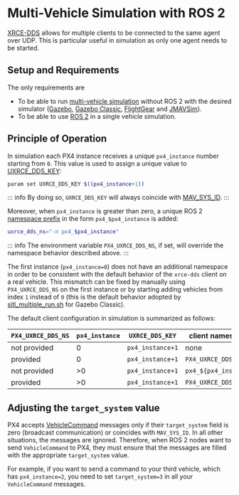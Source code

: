 # Multi-Vehicle Simulation with ROS 2

[XRCE-DDS](../middleware/uxrce_dds.md) allows for multiple clients to be connected to the same agent over UDP.
This is particular useful in simulation as only one agent needs to be started.

## Setup and Requirements

The only requirements are

- To be able to run [multi-vehicle simulation](../simulation/multi-vehicle-simulation.md) without ROS 2 with the desired simulator ([Gazebo](../sim_gazebo_gz/multi_vehicle_simulation.md), [Gazebo Classic](../sim_gazebo_classic/multi_vehicle_simulation.md#multiple-vehicle-with-gazebo-classic), [FlightGear](../sim_flightgear/multi_vehicle.md) and [JMAVSim](../sim_jmavsim/multi_vehicle.md)).
- To be able to use [ROS 2](../ros2/user_guide.md) in a single vehicle simulation.

## Principle of Operation

In simulation each PX4 instance receives a unique `px4_instance` number starting from `0`.
This value is used to assign a unique value to [UXRCE_DDS_KEY](../advanced_config/parameter_reference.md#UXRCE_DDS_KEY):

```sh
param set UXRCE_DDS_KEY $((px4_instance+1))
```

::: info
By doing so, `UXRCE_DDS_KEY` will always coincide with [MAV_SYS_ID](../advanced_config/parameter_reference.md#MAV_SYS_ID).
:::

Moreover, when `px4_instance` is greater than zero, a unique ROS 2 [namespace prefix](../middleware/uxrce_dds.md#customizing-the-topic-namespace) in the form `px4_$px4_instance` is added:

```sh
uxrce_dds_ns="-n px4_$px4_instance"
```

::: info
The environment variable `PX4_UXRCE_DDS_NS`, if set, will override the namespace behavior described above.
:::

The first instance (`px4_instance=0`) does not have an additional namespace in order to be consistent with the default behavior of the `xrce-dds` client on a real vehicle.
This mismatch can be fixed by manually using `PX4_UXRCE_DDS_NS` on the first instance or by starting adding vehicles from index `1` instead of `0` (this is the default behavior adopted by [sitl_multiple_run.sh](https://github.com/PX4/PX4-Autopilot/blob/release/1.15/Tools/simulation/gazebo-classic/sitl_multiple_run.sh) for Gazebo Classic).

The default client configuration in simulation is summarized as follows:

| `PX4_UXRCE_DDS_NS` | `px4_instance` | `UXRCE_DDS_KEY`   | client namespace      |
|-------------------|----------------|------------------|-----------------------|
| not provided      | 0              | `px4_instance+1` | none                  |
| provided          | 0              | `px4_instance+1` | `PX4_UXRCE_DDS_NS`     |
| not provided      | >0             | `px4_instance+1` | `px4_${px4_instance}` |
| provided          | >0             | `px4_instance+1` | `PX4_UXRCE_DDS_NS`     |

## Adjusting the `target_system` value

PX4 accepts [VehicleCommand](../msg_docs/VehicleCommand.md) messages only if their `target_system` field is zero (broadcast communication) or coincides with `MAV_SYS_ID`.
In all other situations, the messages are ignored.
Therefore, when ROS 2 nodes want to send `VehicleCommand` to PX4, they must ensure that the messages are filled with the appropriate `target_system` value.

For example, if you want to send a command to your third vehicle, which has `px4_instance=2`, you need to set `target_system=3` in all your `VehicleCommand` messages.
